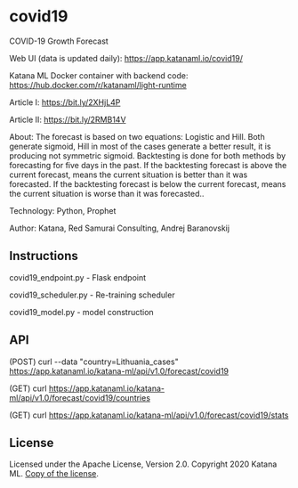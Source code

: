 # covid19
COVID-19 Growth Forecast

Web UI (data is updated daily): https://app.katanaml.io/covid19/

Katana ML Docker container with backend code: https://hub.docker.com/r/katanaml/light-runtime

Article I: https://bit.ly/2XHjL4P

Article II: https://bit.ly/2RMB14V

About: The forecast is based on two equations: Logistic and Hill. Both generate sigmoid, Hill in most of the cases generate a better result, it is producing not symmetric sigmoid. Backtesting is done for both methods by forecasting for five days in the past. If the backtesting forecast is above the current forecast, means the current situation is better than it was forecasted. If the backtesting forecast is below the current forecast, means the current situation is worse than it was forecasted..

Technology: Python, Prophet

Author: Katana, Red Samurai Consulting, Andrej Baranovskij

## Instructions

covid19_endpoint.py - Flask endpoint

covid19_scheduler.py - Re-training scheduler

covid19_model.py - model construction

## API

(POST) curl --data "country=Lithuania_cases" https://app.katanaml.io/katana-ml/api/v1.0/forecast/covid19

(GET) curl https://app.katanaml.io/katana-ml/api/v1.0/forecast/covid19/countries

(GET) curl https://app.katanaml.io/katana-ml/api/v1.0/forecast/covid19/stats

## License

Licensed under the Apache License, Version 2.0. Copyright 2020 Katana ML. [Copy of the license](https://github.com/katanaml/covid19/blob/master/LICENSE).
